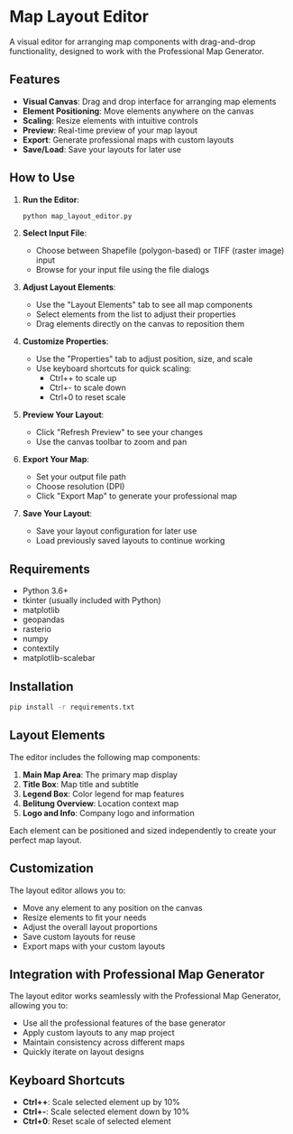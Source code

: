 # Map Layout Editor

A visual editor for arranging map components with drag-and-drop functionality, designed to work with the Professional Map Generator.

## Features

- **Visual Canvas**: Drag and drop interface for arranging map elements
- **Element Positioning**: Move elements anywhere on the canvas
- **Scaling**: Resize elements with intuitive controls
- **Preview**: Real-time preview of your map layout
- **Export**: Generate professional maps with custom layouts
- **Save/Load**: Save your layouts for later use

## How to Use

1. **Run the Editor**:
   ```bash
   python map_layout_editor.py
   ```

2. **Select Input File**:
   - Choose between Shapefile (polygon-based) or TIFF (raster image) input
   - Browse for your input file using the file dialogs

3. **Adjust Layout Elements**:
   - Use the "Layout Elements" tab to see all map components
   - Select elements from the list to adjust their properties
   - Drag elements directly on the canvas to reposition them

4. **Customize Properties**:
   - Use the "Properties" tab to adjust position, size, and scale
   - Use keyboard shortcuts for quick scaling:
     - Ctrl++ to scale up
     - Ctrl+- to scale down
     - Ctrl+0 to reset scale

5. **Preview Your Layout**:
   - Click "Refresh Preview" to see your changes
   - Use the canvas toolbar to zoom and pan

6. **Export Your Map**:
   - Set your output file path
   - Choose resolution (DPI)
   - Click "Export Map" to generate your professional map

7. **Save Your Layout**:
   - Save your layout configuration for later use
   - Load previously saved layouts to continue working

## Requirements

- Python 3.6+
- tkinter (usually included with Python)
- matplotlib
- geopandas
- rasterio
- numpy
- contextily
- matplotlib-scalebar

## Installation

```bash
pip install -r requirements.txt
```

## Layout Elements

The editor includes the following map components:

1. **Main Map Area**: The primary map display
2. **Title Box**: Map title and subtitle
3. **Legend Box**: Color legend for map features
4. **Belitung Overview**: Location context map
5. **Logo and Info**: Company logo and information

Each element can be positioned and sized independently to create your perfect map layout.

## Customization

The layout editor allows you to:

- Move any element to any position on the canvas
- Resize elements to fit your needs
- Adjust the overall layout proportions
- Save custom layouts for reuse
- Export maps with your custom layouts

## Integration with Professional Map Generator

The layout editor works seamlessly with the Professional Map Generator, allowing you to:

- Use all the professional features of the base generator
- Apply custom layouts to any map project
- Maintain consistency across different maps
- Quickly iterate on layout designs

## Keyboard Shortcuts

- **Ctrl++**: Scale selected element up by 10%
- **Ctrl+-**: Scale selected element down by 10%
- **Ctrl+0**: Reset scale of selected element
